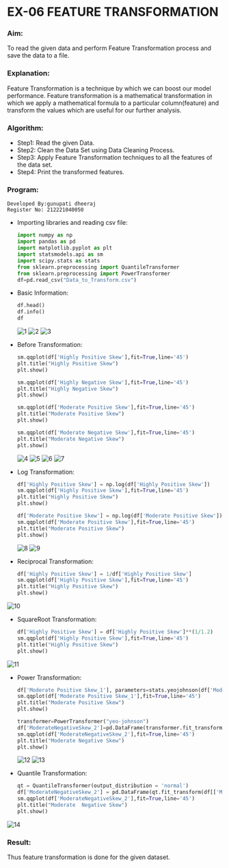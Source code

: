 # EX-06 FEATURE TRANSFORMATION
### Aim:
To read the given data and perform Feature Transformation process and save the data to a file.
### Explanation:
Feature Transformation is a technique by which we can boost our model performance. Feature transformation is a mathematical transformation in which we apply a mathematical formula to a particular column(feature) and transform the values which are useful for our further analysis.
### Algorithm:
- Step1: Read the given Data.
- Step2: Clean the Data Set using Data Cleaning Process.
- Step3: Apply Feature Transformation techniques to all the features of the data set.
- Step4: Print the transformed features.
### Program:
```
Developed By:gunupati dheeraj
Register No: 212221040050
```
- Importing libraries and reading csv file:
  ```Python
  import numpy as np
  import pandas as pd
  import matplotlib.pyplot as plt
  import statsmodels.api as sm
  import scipy.stats as stats
  from sklearn.preprocessing import QuantileTransformer
  from sklearn.preprocessing import PowerTransformer
  df=pd.read_csv("Data_to_Transform.csv")
  ```
- Basic Information:
  ```Python
  df.head()
  df.info()
  df
  ```
  ![1](https://github.com/Aakash0407/ODD2023-Datascience-Ex06/assets/118799103/8174e1f4-d724-436b-8f33-0fa20413cddc)
  ![2](https://github.com/Aakash0407/ODD2023-Datascience-Ex06/assets/118799103/a0687a96-21ff-44e2-a19a-a2aaf7d6753d)
  ![3](https://github.com/Aakash0407/ODD2023-Datascience-Ex06/assets/118799103/132a6dd0-f447-4907-b2b9-7f342e3a8ca4)

- Before Transformation:
  ```Python
  sm.qqplot(df['Highly Positive Skew'],fit=True,line='45')
  plt.title("Highly Positive Skew")
  plt.show()

  sm.qqplot(df['Highly Negative Skew'],fit=True,line='45')
  plt.title("Highly Negative Skew")
  plt.show()

  sm.qqplot(df['Moderate Positive Skew'],fit=True,line='45')
  plt.title("Moderate Positive Skew")
  plt.show()

  sm.qqplot(df['Moderate Negative Skew'],fit=True,line='45')
  plt.title("Moderate Negative Skew")
  plt.show()
  ```
  ![4](https://github.com/Aakash0407/ODD2023-Datascience-Ex06/assets/118799103/eac11f2a-51cd-4eb0-a348-757a01b48102)
  ![5](https://github.com/Aakash0407/ODD2023-Datascience-Ex06/assets/118799103/63728e2c-5c24-49f5-9865-014c1335304d)
  ![6](https://github.com/Aakash0407/ODD2023-Datascience-Ex06/assets/118799103/53cdbe49-62be-4158-96f8-cf7d3f1f94ea)
  ![7](https://github.com/Aakash0407/ODD2023-Datascience-Ex06/assets/118799103/1f2338b7-8976-4a38-a2fe-a76f99b4ff0b)

- Log Transformation:
  ```Python
  df['Highly Positive Skew'] = np.log(df['Highly Positive Skew'])
  sm.qqplot(df['Highly Positive Skew'],fit=True,line='45')
  plt.title("Highly Positive Skew")
  plt.show()
  
  df['Moderate Positive Skew'] = np.log(df['Moderate Positive Skew'])
  sm.qqplot(df['Moderate Positive Skew'],fit=True,line='45')
  plt.title("Moderate Positive Skew")
  plt.show()
  ```
  ![8](https://github.com/Aakash0407/ODD2023-Datascience-Ex06/assets/118799103/567a14c2-975d-4022-ae7e-48e9643d67b8)
  ![9](https://github.com/Aakash0407/ODD2023-Datascience-Ex06/assets/118799103/91cb3661-adb6-4726-901a-9453db9ec65c)

- Reciprocal Transformation:
  ```Python
  df['Highly Positive Skew'] = 1/df['Highly Positive Skew']
  sm.qqplot(df['Highly Positive Skew'],fit=True,line='45')
  plt.title("Highly Positive Skew")
  plt.show()
  ```
 ![10](https://github.com/Aakash0407/ODD2023-Datascience-Ex06/assets/118799103/5e40b4fc-cd70-435b-ab0f-55a6df660225)

- SquareRoot Transformation:
  ```Python
  df['Highly Positive Skew'] = df['Highly Positive Skew']**(1/1.2)
  sm.qqplot(df['Highly Positive Skew'],fit=True,line='45')
  plt.title("Highly Positive Skew")
  plt.show()
  ```
![11](https://github.com/Aakash0407/ODD2023-Datascience-Ex06/assets/118799103/9adbe3af-b0b8-41e7-880f-a29fb963951f)

- Power Transformation:
  ```Python
  df['Moderate Positive Skew_1'], parameters=stats.yeojohnson(df['Moderate Positive Skew'])
  sm.qqplot(df['Moderate Positive Skew_1'],fit=True,line='45')
  plt.title("Moderate Positive Skew")
  plt.show()

  transformer=PowerTransformer("yeo-johnson")
  df['ModerateNegativeSkew_2']=pd.DataFrame(transformer.fit_transform(df[['Moderate Negative Skew']]))
  sm.qqplot(df['ModerateNegativeSkew_2'],fit=True,line='45')
  plt.title("Moderate Negative Skew")
  plt.show()
  ```
  ![12](https://github.com/Aakash0407/ODD2023-Datascience-Ex06/assets/118799103/1fc1a6f8-9403-496d-bdb4-6ec5e24d250e)
![13](https://github.com/Aakash0407/ODD2023-Datascience-Ex06/assets/118799103/fdde097f-af98-4bfa-bcc7-1f33b5672a6e)


  
- Quantile Transformation:
  ```Python
  qt = QuantileTransformer(output_distribution = 'normal')
  df['ModerateNegativeSkew_2'] = pd.DataFrame(qt.fit_transform(df[['Moderate Negative Skew']]))
  sm.qqplot(df['ModerateNegativeSkew_2'],fit=True,line='45')
  plt.title("Moderate  Negative Skew")
  plt.show()
  ```
![14](https://github.com/Aakash0407/ODD2023-Datascience-Ex06/assets/118799103/00458c10-dacb-4fed-9f0f-34a411f7977d)

### Result:  
Thus feature transformation is done for the given dataset.
